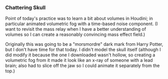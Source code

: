 ### Chattering Skull

Point of today's practice was to learn a bit about volumes in Houdini;
in particular animated volumetric fog with a time-based noise component.
(I want to revisit the mass relay when I have a better understanding of volumes
so I can create a reasonably convincing mass effect field.)

Originally this was going to be a "morsmordre" dark mark from Harry Potter,
but I don't have time for that today. I didn't model the skull itself (although I did
modify it because the one I downloaded wasn't hollow, so creating a volumetric fog
from it made it look like an x-ray of someone with a lead brain; also had to slice
off the jaw so I could animate it separately from the top.)
